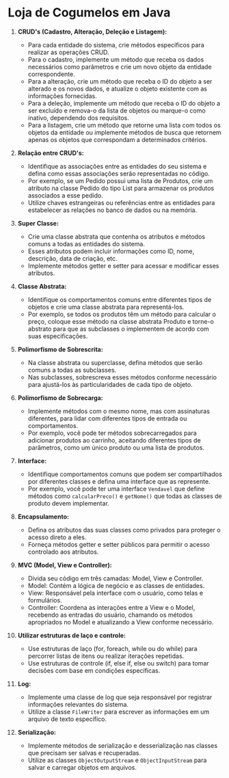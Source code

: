 # Loja de Cogumelos em Java


1. **CRUD's (Cadastro, Alteração, Deleção e Listagem):**
   - Para cada entidade do sistema, crie métodos específicos para realizar as operações CRUD.
   - Para o cadastro, implemente um método que receba os dados necessários como parâmetros e crie um novo objeto da entidade correspondente.
   - Para a alteração, crie um método que receba o ID do objeto a ser alterado e os novos dados, e atualize o objeto existente com as informações fornecidas.
   - Para a deleção, implemente um método que receba o ID do objeto a ser excluído e remova-o da lista de objetos ou marque-o como inativo, dependendo dos requisitos.
   - Para a listagem, crie um método que retorne uma lista com todos os objetos da entidade ou implemente métodos de busca que retornem apenas os objetos que correspondam a determinados critérios.

2. **Relação entre CRUD's:**
   - Identifique as associações entre as entidades do seu sistema e defina como essas associações serão representadas no código.
   - Por exemplo, se um Pedido possui uma lista de Produtos, crie um atributo na classe Pedido do tipo List<Produto> para armazenar os produtos associados a esse pedido.
   - Utilize chaves estrangeiras ou referências entre as entidades para estabelecer as relações no banco de dados ou na memória.

3. **Super Classe:**
   - Crie uma classe abstrata que contenha os atributos e métodos comuns a todas as entidades do sistema.
   - Esses atributos podem incluir informações como ID, nome, descrição, data de criação, etc.
   - Implemente métodos getter e setter para acessar e modificar esses atributos.

4. **Classe Abstrata:**
   - Identifique os comportamentos comuns entre diferentes tipos de objetos e crie uma classe abstrata para representá-los.
   - Por exemplo, se todos os produtos têm um método para calcular o preço, coloque esse método na classe abstrata Produto e torne-o abstrato para que as subclasses o implementem de acordo com suas especificações.

5. **Polimorfismo de Sobrescrita:**
   - Na classe abstrata ou superclasse, defina métodos que serão comuns a todas as subclasses.
   - Nas subclasses, sobrescreva esses métodos conforme necessário para ajustá-los às particularidades de cada tipo de objeto.

6. **Polimorfismo de Sobrecarga:**
   - Implemente métodos com o mesmo nome, mas com assinaturas diferentes, para lidar com diferentes tipos de entrada ou comportamentos.
   - Por exemplo, você pode ter métodos sobrecarregados para adicionar produtos ao carrinho, aceitando diferentes tipos de parâmetros, como um único produto ou uma lista de produtos.

7. **Interface:**
   - Identifique comportamentos comuns que podem ser compartilhados por diferentes classes e defina uma interface que as represente.
   - Por exemplo, você pode ter uma interface `Vendavel` que define métodos como `calcularPreco()` e `getNome()` que todas as classes de produto devem implementar.

8. **Encapsulamento:**
   - Defina os atributos das suas classes como privados para proteger o acesso direto a eles.
   - Forneça métodos getter e setter públicos para permitir o acesso controlado aos atributos.

9. **MVC (Model, View e Controller):**
   - Divida seu código em três camadas: Model, View e Controller.
   - Model: Contém a lógica de negócio e as classes de entidades.
   - View: Responsável pela interface com o usuário, como telas e formulários.
   - Controller: Coordena as interações entre a View e o Model, recebendo as entradas do usuário, chamando os métodos apropriados no Model e atualizando a View conforme necessário.

10. **Utilizar estruturas de laço e controle:**
    - Use estruturas de laço (for, foreach, while ou do while) para percorrer listas de itens ou realizar iterações repetidas.
    - Use estruturas de controle (if, else if, else ou switch) para tomar decisões com base em condições específicas.

11. **Log:**
    - Implemente uma classe de log que seja responsável por registrar informações relevantes do sistema.
    - Utilize a classe `FileWriter` para escrever as informações em um arquivo de texto específico.

12. **Serialização:**
    - Implemente métodos de serialização e desserialização nas classes que precisam ser salvas e recuperadas.
    - Utilize as classes `ObjectOutputStream` e `ObjectInputStream` para salvar e carregar objetos em arquivos.
